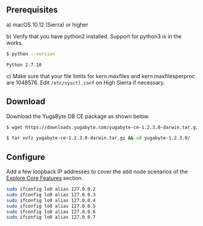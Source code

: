 ## Prerequisites

a) <i class="fab fa-apple" aria-hidden="true"></i> macOS 10.12 (Sierra) or higher

b) Verify that you have python2 installed. Support for python3 is in the works.

```sh
$ python --version
```

```
Python 2.7.10
```

c) Make sure that your file limits for kern.maxfiles and kern.maxfilesperproc are 1048576. Edit `/etc/sysctl.conf` on High Sierra if necessary.

## Download

Download the YugaByte DB CE package as shown below.

```sh
$ wget https://downloads.yugabyte.com/yugabyte-ce-1.2.3.0-darwin.tar.gz
```

```sh
$ tar xvfz yugabyte-ce-1.2.3.0-darwin.tar.gz && cd yugabyte-1.2.3.0/
```

## Configure

Add a few loopback IP addresses to cover the add node scenarios of the [Explore Core Features](../../explore/) section.

```sh
sudo ifconfig lo0 alias 127.0.0.2
sudo ifconfig lo0 alias 127.0.0.3
sudo ifconfig lo0 alias 127.0.0.4
sudo ifconfig lo0 alias 127.0.0.5
sudo ifconfig lo0 alias 127.0.0.6
sudo ifconfig lo0 alias 127.0.0.7
```
